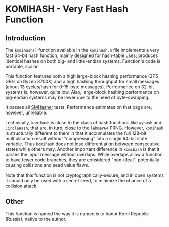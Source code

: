# KOMIHASH - Very Fast Hash Function ##

## Introduction ##

The `komihash()` function available in the `komihash.h` file implements a very
fast 64-bit hash function, mainly designed for hash-table uses; produces
identical hashes on both big- and little-endian systems. Function's code is
portable, scalar.

This function features both a high large-block hashing performance (27.5 GB/s
on Ryzen 3700X) and a high hashing throughput for small messages (about 13
cycles/hash for 0-15-byte messages). Performance on 32-bit systems is,
however, quite low. Also, large-block hashing performance on big-endian
systems may be lower due to the need of byte-swapping.

It passes all [SMHasher](https://github.com/rurban/smhasher) tests.
Performance estimates on that page are, however, unreliable.

Technically, `komihash` is close to the class of hash functions like `wyhash`
and `CircleHash`, that are, in turn, close to the `lehmer64` PRNG. However,
`komihash` is structurally different to them in that it accumulates the full
128-bit multiplication result without "compressing" into a single 64-bit state
variable. Thus `komihash` does not lose differentiation between consecutive
states while others may. Another important difference in `komihash` is that it
parses the input message without overlaps. While overlaps allow a function to
have fewer code branches, they are considered "non-ideal", potentially causing
collisions and seed value flaws.

Note that this function is not cryptographically-secure, and in open systems
it should only be used with a secret seed, to minimize the chance of a
collision attack.

## Other ##

This function is named the way it is named is to honor Komi Republic
(Russia), native to the author.
